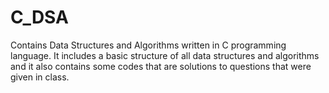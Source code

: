 # C_DSA
Contains Data Structures and Algorithms written in C programming language.
It includes a basic structure of all data structures and algorithms and it also contains some codes that are solutions to questions that were given in class.
